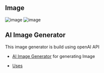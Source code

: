 ## Image

![image](https://github.com/user-attachments/assets/d203c3a3-a731-4467-bdca-f44a4e9d273c)
![image](https://github.com/user-attachments/assets/c4d5d4a9-fd4c-4de8-bcce-2972d00b90eb)



## AI Image Generator

This image generator is build using openAI API

- [AI Image Generator](https://ai-image-generator-eta-flame.vercel.app/) for generating Image

- [Uses](https://ai-image-generator-eta-flame.vercel.app/)
